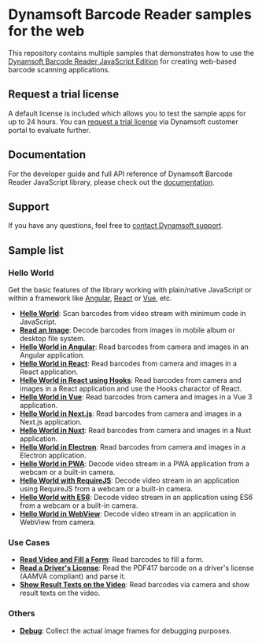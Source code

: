 # Dynamsoft Barcode Reader samples for the web

This repository contains multiple samples that demonstrates how to use the [Dynamsoft Barcode Reader JavaScript Edition](https://www.dynamsoft.com/barcode-reader/sdk-javascript/?utm_source=sampleReadme) for creating web-based barcode scanning applications.

## Request a trial license

A default license is included which allows you to test the sample apps for up to 24 hours. You can [request a trial license](https://www.dynamsoft.com/customer/license/trialLicense?product=dbr&package=js&utm_source=sampleReadme) via Dynamsoft customer portal to evaluate further.

## Documentation

For the developer guide and full API reference of Dynamsoft Barcode Reader JavaScript library, please check out the [documentation](https://www.dynamsoft.com/barcode-reader/programming/javascript/?ver=10.0.20&utm_source=sampleReadme).

## Support

If you have any questions, feel free to [contact Dynamsoft support](https://www.dynamsoft.com/company/contact?utm_source=sampleReadme).

## Sample list

### Hello World

Get the basic features of the library working with plain/native JavaScript or within a framework like [Angular](https://angular.io/), [React](https://reactjs.org/) or [Vue](https://vuejs.org/), etc.

* [**Hello World**](https://demo.dynamsoft.com/samples/dbr/js/hello-world/hello-world.html?utm_source=sampleReadme): Scan barcodes from video stream with minimum code in JavaScript.
* [**Read an Image**](https://demo.dynamsoft.com/samples/dbr/js/hello-world/read-an-image.html?utm_source=sampleReadme): Decode barcodes from images in mobile album or desktop file system.
* [**Hello World in Angular**](https://demo.dynamsoft.com/samples/dbr/js/hello-world/angular/dist/angular?utm_source=sampleReadme): Read barcodes from camera and images in an Angular application.
* [**Hello World in React**](https://demo.dynamsoft.com/samples/dbr/js/hello-world/react/build/?utm_source=sampleReadme): Read barcodes from camera and images in a React application.
* [**Hello World in React using Hooks**](https://demo.dynamsoft.com/samples/dbr/js/hello-world/react-hooks/build/?utm_source=sampleReadme): Read barcodes from camera and images in a React application and use the Hooks charactor of React.
* [**Hello World in Vue**](https://demo.dynamsoft.com/samples/dbr/js/hello-world/vue/dist/?utm_source=sampleReadme): Read barcodes from camera and images in a Vue 3 application.
* [**Hello World in Next.js**](https://github.com/Dynamsoft/barcode-reader-javascript-samples/tree/main/hello-world/next#readme): Read barcodes from camera and images in a Next.js application.
* [**Hello World in Nuxt**](https://github.com/Dynamsoft/barcode-reader-javascript-samples/tree/main/hello-world/nuxt#readme): Read barcodes from camera and images in a Nuxt application.
* [**Hello World in Electron**](https://github.com/Dynamsoft/barcode-reader-javascript-samples/tree/main/hello-world/electron#readme): Read barcodes from camera and images in a Electron application.
* [**Hello World in PWA**](https://github.com/Dynamsoft/barcode-reader-javascript-samples/tree/main/hello-world/pwa#readme): Decode video stream in a PWA application from a webcam or a built-in camera.
* [**Hello World with RequireJS**](https://demo.dynamsoft.com/samples/dbr/js/hello-world/requirejs.html?utm_source=sampleReadme): Decode video stream in an application using RequireJS from a webcam or a built-in camera.
* [**Hello World with ES6**](https://demo.dynamsoft.com/samples/dbr/js/hello-world/es6.html?utm_source=sampleReadme): Decode video stream in an application using ES6 from a webcam or a built-in camera.
* [**Hello World in WebView**](https://github.com/Dynamsoft/barcode-reader-javascript-samples/tree/main/hello-world/webview): Decode video stream in an application in WebView from camera. 

### Use Cases

* [**Read Video and Fill a Form**](https://demo.dynamsoft.com/samples/dbr/js/use-case/fill-a-form-with-barcode-reading.html?utm_source=sampleReadme): Read barcodes to fill a form.
* [**Read a Driver's License**](https://demo.dynamsoft.com/samples/dbr/js/use-case/read-a-drivers-license.html?utm_source=sampleReadme): Read the PDF417 barcode on a driver's license (AAMVA compliant) and parse it.
* [**Show Result Texts on the Video**](https://demo.dynamsoft.com/samples/dbr/js/use-case/show-result-texts-on-the-video.html?utm_source=sampleReadme): Read barcodes via camera and show result texts on the video.

### Others

* [**Debug**](https://github.com/Dynamsoft/barcode-reader-javascript-samples/tree/main/other/debug#readme): Collect the actual image frames for debugging purposes.
